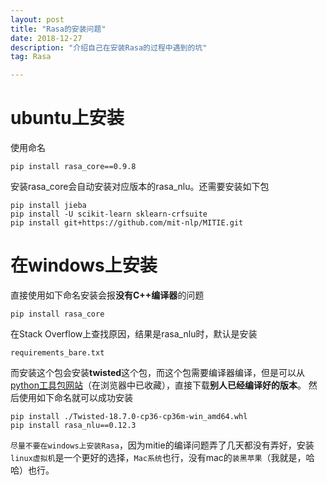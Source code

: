 ```yaml
---
layout: post
title: "Rasa的安装问题"
date: 2018-12-27
description: "介绍自己在安装Rasa的过程中遇到的坑"
tag: Rasa

---
```


# ubuntu上安装
使用命名
```
pip install rasa_core==0.9.8
```
安装rasa_core会自动安装对应版本的rasa_nlu。还需要安装如下包
```
pip install jieba
pip install -U scikit-learn sklearn-crfsuite
pip install git+https://github.com/mit-nlp/MITIE.git
```

# 在windows上安装
直接使用如下命名安装会报**没有C++编译器**的问题
```
pip install rasa_core
```
在Stack Overflow上查找原因，结果是rasa_nlu时，默认是安装
```
requirements_bare.txt
```
而安装这个包会安装**twisted**这个包，而这个包需要编译器编译，但是可以从[python工具包网站](http://www.lfd.uci.edu/~gohlke/pythonlibs/)（在浏览器中已收藏），直接下载**别人已经编译好的版本**。
然后使用如下命名就可以成功安装
```
pip install ./Twisted-18.7.0-cp36-cp36m-win_amd64.whl
pip install rasa_nlu==0.12.3
```
`尽量不要在windows上安装Rasa`，因为mitie的编译问题弄了几天都没有弄好，安装`linux虚拟机`是一个更好的选择，`Mac系统`也行，没有mac的`装黑苹果`（我就是，哈哈）也行。
